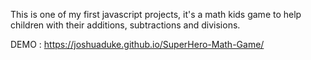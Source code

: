 This is one of my first javascript projects, it's a math kids game to help children with their additions, subtractions and divisions.

DEMO : https://joshuaduke.github.io/SuperHero-Math-Game/
